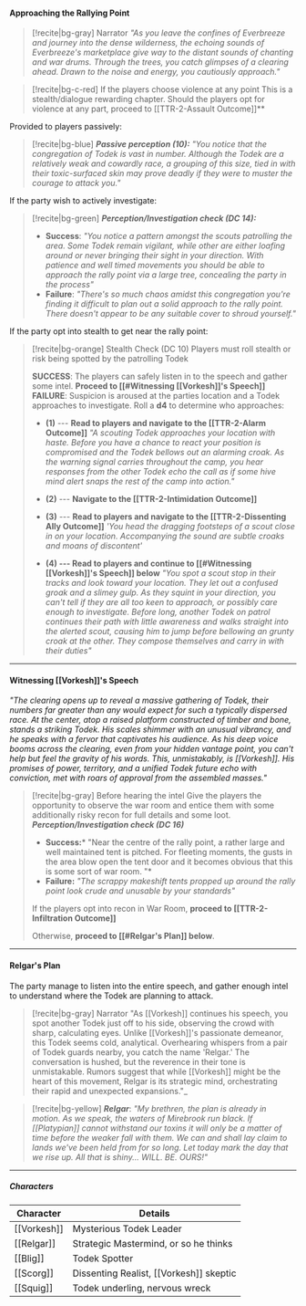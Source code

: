 
#### Approaching the Rallying Point

>[!recite|bg-gray] Narrator
>_"As you leave the confines of Everbreeze and journey into the dense wilderness, the echoing sounds of Everbreeze's marketplace give way to the distant sounds of chanting and war drums. Through the trees, you catch glimpses of a clearing ahead. Drawn to the noise and energy, you cautiously approach."_

>[!recite|bg-c-red] If the players choose violence at any point
>This is a stealth/dialogue rewarding chapter. Should the players opt for violence at any part, proceed to [[TTR-2-Assault Outcome]]**


Provided to players passively:

>[!recite|bg-blue] ***Passive perception (10):***
*"You notice that the congregation of Todek is vast in number. Although the Todek are a relatively weak and cowardly race, a grouping of this size, tied in with their toxic-surfaced skin may prove deadly if they were to muster the courage to attack you."*

If the party wish to actively investigate:

>[!recite|bg-green] ***Perception/Investigation check (DC 14):***
>- **Success**: *"You notice a pattern amongst the scouts patrolling the area. Some Todek remain vigilant, while other are either loafing around or never bringing their sight in your direction. With patience and well timed movements you should be able to approach the rally point via a large tree, concealing the party in the process"*
>- **Failure**: *"There's so much chaos amidst this congregation you're finding it difficult to plan out a solid approach to the rally point. There doesn't appear to be any suitable cover to shroud yourself."*

If the party opt into stealth to get near the rally point:

>[!recite|bg-orange] Stealth Check (DC 10)
> Players must roll stealth or risk being spotted by the patrolling Todek
> 
>**SUCCESS**: The players can safely listen in to the speech and gather some intel. **Proceed to [[#Witnessing [[Vorkesh]]'s Speech]]**
>**FAILURE**: Suspicion is aroused at the parties location and a Todek approaches to investigate. Roll a **d4** to determine who approaches:
>
>- **(1)** ---  **Read to players and navigate to the [[TTR-2-Alarm Outcome]]**
>  *"A scouting Todek approaches your location with haste. Before you have a chance to react your position is compromised and the Todek bellows out an alarming croak. As the warning signal carries throughout the camp, you hear responses from the other Todek echo the call as if some hive mind alert snaps the rest of the camp into action."*
>  
>- **(2)** --- **Navigate to the [[TTR-2-Intimidation Outcome]]**
>  
>- **(3)** --- **Read to players and navigate to the [[TTR-2-Dissenting Ally Outcome]]**
>  *'You head the dragging footsteps of a scout close in on your location. Accompanying the sound are subtle croaks and moans of discontent'* 
>  
>  - **(4) --- Read to players and continue to [[#Witnessing [[Vorkesh]]'s Speech]] below**
>    *"You spot a scout stop in their tracks and look toward your location. They let out a confused groak and a slimey gulp. As they squint in your direction, you can't tell if they are all too keen to approach, or possibly care enough to investigate. Before long, another Todek on patrol continues their path with little awareness and walks straight into the alerted scout, causing him to jump before bellowing an grunty croak at the other. They compose themselves and carry in with their duties"*

---

#### Witnessing [[Vorkesh]]'s Speech

_"The clearing opens up to reveal a massive gathering of Todek, their numbers far greater than any would expect for such a typically dispersed race. At the center, atop a raised platform constructed of timber and bone, stands a striking Todek. His scales shimmer with an unusual vibrancy, and he speaks with a fervor that captivates his audience. As his deep voice booms across the clearing, even from your hidden vantage point, you can't help but feel the gravity of his words. This, unmistakably, is [[Vorkesh]]. His promises of power, territory, and a unified Todek future echo with conviction, met with roars of approval from the assembled masses."_

>[!recite|bg-gray] Before hearing the intel
>Give the players the opportunity to observe the war room and entice them with some additionally risky recon for full details and some loot.
>***Perception/Investigation check (DC 16)***
>- **Success:*** "Near the centre of the rally point, a rather large and well maintained tent is pitched. For fleeting moments, the gusts in the area blow open the tent door and it becomes obvious that this is some sort of war room. "*
>- **Failure:** *"The scrappy makeshift tents propped up around the rally point look crude and unusable by your standards"*
>  
>  If the players opt into recon in War Room, **proceed to [[TTR-2-Infiltration Outcome]]**
>
>Otherwise, **proceed to [[#Relgar's Plan]] below**.

---

#### Relgar's Plan
The party manage to listen into the entire speech, and gather enough intel to understand where the Todek are planning to attack.

>[!recite|bg-gray] Narrator
>"As [[Vorkesh]] continues his speech, you spot another Todek just off to his side, observing the crowd with sharp, calculating eyes. Unlike [[Vorkesh]]'s passionate demeanor, this Todek seems cold, analytical. Overhearing whispers from a pair of Todek guards nearby, you catch the name 'Relgar.' The conversation is hushed, but the reverence in their tone is unmistakable. Rumors suggest that while [[Vorkesh]] might be the heart of this movement, Relgar is its strategic mind, orchestrating their rapid and unexpected expansions."_

> [!recite|bg-yellow] ***Relgar***: 
> *"My brethren, the plan is already in motion. As we speak, the waters of Mirebrook run black. If [[Platypian]] cannot withstand our toxins it will only be a matter of time before the weaker fall with them. We can and shall lay claim to lands we've been held from for so long. Let today mark the day that we rise up. All that is shiny... WILL. BE. OURS!"*

---

##### Characters

| Character   | Details                               |
| ----------- | ------------------------------------- |
| [[Vorkesh]] | Mysterious Todek Leader               |
| [[Relgar]]  | Strategic Mastermind, or so he thinks |
| [[Blig]]    | Todek Spotter                         |
| [[Scorg]]       | Dissenting Realist, [[Vorkesh]] skeptic   |
| [[Squig]]   | Todek underling, nervous wreck        | 

